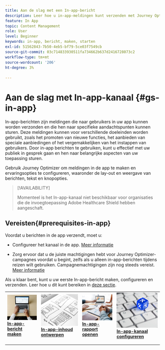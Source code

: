 ```yaml
---
title: Aan de slag met een In-app-bericht
description: Leer hoe u in-app-meldingen kunt verzenden met Journey Optimizer
feature: In App
topic: Content Management
role: User
level: Beginner
keywords: in-app, bericht, maken, starten
exl-id: 51562843-7b50-4eb5-bf79-5ce03f7549cb
source-git-commit: 03c714833930511fa734662b637d2416728073c2
workflow-type: tm+mt
source-wordcount: '206'
ht-degree: 3%

---
```


# Aan de slag met In-app-kanaal {#gs-in-app}

In-app-berichten zijn meldingen die naar gebruikers in uw app kunnen worden verzonden en die hen naar specifieke aandachtspunten kunnen sturen. Deze meldingen kunnen voor verschillende doeleinden worden gebruikt, zoals het promoten van nieuwe functies, het aanbieden van speciale aanbiedingen of het vergemakkelijken van het instappen van gebruikers. Door in-app berichten te gebruiken, kunt u effectief met uw publiek in gesprek gaan en hen naar belangrijke aspecten van uw toepassing sturen.

Gebruik Journey Optimizer om meldingen in de app te maken en ervaringsopties te configureren, waaronder de lay-out en weergave van berichten, tekst en knopopties.

>[!AVAILABILITY]
>
>Momenteel is het In-app-kanaal niet beschikbaar voor organisaties die de invoegtoepassing Adobe Healthcare Shield hebben aangeschaft.
>

## Vereisten{#prerequisites-in-app}

Voordat u berichten in de app verzendt, moet u:

* Configureer het kanaal in de app. [Meer informatie](inapp-configuration.md)

* Zorg ervoor dat u de juiste machtigingen hebt voor Journey Optimizer-campagnes voordat u begint, zelfs als u alleen in-app-berichten tijdens reizen wilt gebruiken. Campagnemachtigingen zijn nog steeds vereist. [Meer informatie](../campaigns/get-started-with-campaigns.md#campaign-prerequisites)

Als u klaar bent, kunt u uw eerste In-app-bericht maken, configureren en verzenden. Leer hoe u dit kunt bereiken in [deze sectie](create-in-app.md).

<table style="table-layout:fixed"><tr style="border: 0;">
<td>
<a href="create-in-app.md">
<img alt="Lood" src="../assets/do-not-localize/inapp-create.jpeg">
</a>
<div><a href="create-in-app.md"><strong>In-app-bericht maken</strong>
</div>
<p>
</td>
<td>
<a href="design-in-app.md">
<img alt="Onfrequent" src="../assets/do-not-localize/inapp-design.jpg">
</a>
<div>
<a href="design-in-app.md"><strong>In-app-inhoud ontwerpen</strong></a>
</div>
<p></td>
<td>
<a href="../reports/campaign-global-report.md#inapp-global">
<img alt="Validatie" src="../assets/do-not-localize/inapp-report.jpg">
</a>
<div>
<a href="../reports/campaign-global-report.md#inapp-global"><strong>In-app-rapport openen</strong></a>
</div>
<p>
</td>
<td>
<a href="inapp-configuration.md">
<img alt="Validatie" src="../assets/do-not-localize/inapp-config.jpg">
</a>
<div>
<a href="inapp-configuration.md"><strong>In-app-kanaal configureren</strong></a>
</div>
<p>
</td>
</tr></table>
